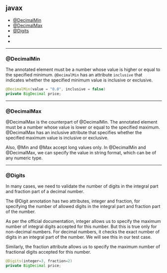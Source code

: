 ## javax 

- [@DecimalMin](#@DecimalMin)
- [@DecimalMax](#@DecimalMax)
- [@Digits](#@Digits)
- [](#)
- [](#)

---

### @DecimalMin
The annotated element must be a number whose value is higher or equal to the specified minimum. `@DecimalMin` 
has an attribute `inclusive` that indicates whether the specified minimum value is inclusive or exclusive.
```java
@DecimalMin(value = "0.0", inclusive = false)
private BigDecimal price;
```

---

### @DecimalMax

@DecimalMax is the counterpart of @DecimalMin. The annotated element must be a number whose value is lower or 
equal to the specified maximum. @DecimalMax has an inclusive attribute that specifies whether the specified 
maximum value is inclusive or exclusive.

Also, @Min and @Max accept long values only. In @DecimalMin and @DecimalMax, we can specify the value in 
string format, which can be of any numeric type.

---

### @Digits
In many cases, we need to validate the number of digits in the integral part and fraction part of a 
decimal number.

The @Digit annotation has two attributes, integer and fraction, for specifying the number of allowed 
digits in the integral part and fraction part of the number.

As per the official documentation, integer allows us to specify the maximum number of integral digits 
accepted for this number. But this is true only for non-decimal numbers. For decimal numbers, it 
checks the exact number of digits in an integral part of the number. We will see this in our test case.

Similarly, the fraction attribute allows us to specify the maximum number of fractional digits 
accepted for this number.
```java
@Digits(integer=3, fraction=2)
private BigDecimal price;
```